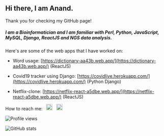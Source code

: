 ## Hi there, I am Anand.
Thank you for checking my GitHub page! 

##### I am a Bioinformatician and I am familiar with Perl, Python, JavaScript, MySQL, Django, ReactJS and NGS data analysis.


Here's are some of the web apps that I have worked on:

 - Word usage:   [https://dictionary-aa43b.web.app/](https://dictionary-aa43b.web.app/) (ReactJS) 
   
 - Covid19 tracker using Django:   [https://covidlive.herokuapp.com/](https://covidlive.herokuapp.com/) (Python Django)
  - Netflix-clone:   [https://netflix-react-a5dbe.web.app/](https://netflix-react-a5dbe.web.app/) (ReactJS)


How to reach me:    &nbsp; [<img src='https://cdn.jsdelivr.net/npm/simple-icons@3.0.1/icons/linkedin.svg' alt='linkedin' height='20'>](https://www.linkedin.com/in/anand-maurya-/) &nbsp; [<img src='https://cdn.jsdelivr.net/npm/simple-icons@3.2.0/icons/googlemessages.svg' alt='github' height='20'>](<mailto:anandmaurya@hotmail.com>) 

![Profile views](https://gpvc.arturio.dev/akm0001) 

![GitHub stats](https://github-readme-stats.vercel.app/api?username=akm0001&show_icons=true)
